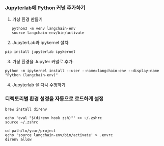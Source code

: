 ### Jupyterlab에 Python 커널 추가하기

1. 가상 환경 만들기
```
   python3 -m venv langchain-env 
   source langchain-env/bin/activate
```
2. JupyterLab과 ipykernel 설치:
```
pip install jupyterlab ipykernel
```

3. 가상 환경을 Jupyter 커널로 추가:
```
python -m ipykernel install --user --name=langchain-env --display-name "Python (langchain-env)"
```

4. Jupyterlab 을 다시 수행하기


### 디렉토리별 환경 설정을 자동으로 로드하게 설정

```
brew install direnv
```

```
echo 'eval "$(direnv hook zsh)"' >> ~/.zshrc
source ~/.zshrc
```

```
cd path/to/your/project
echo 'source langchain-env/bin/activate' > .envrc
direnv allow
```


